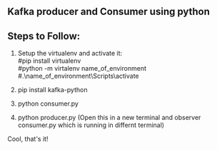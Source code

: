 ## Kafka producer and Consumer using python

## Steps to Follow:

1) Setup the virtualenv and activate it: </br>
#pip install virtualenv </br>
#python -m virtalenv name_of_environment </br>
#.\name_of_environment\Scripts\activate

2) pip install kafka-python

3) python consumer.py

4) python producer.py (Open this in a new terminal and observer consumer.py which is running in differnt terminal)


Cool, that's it!

